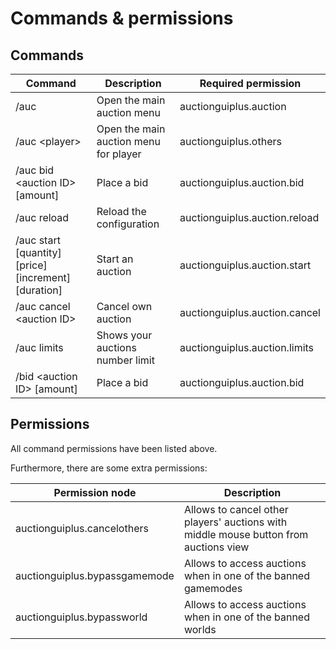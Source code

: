 # Commands & permissions

## Commands

| Command                                              | Description                           | Required permission           |
| ---------------------------------------------------- | ------------------------------------- | ----------------------------- |
| /auc                                                 | Open the main auction menu            | auctionguiplus.auction        |
| /auc \<player\>                                      | Open the main auction menu for player | auctionguiplus.others         |
| /auc bid \<auction ID\> [amount]                     | Place a bid                           | auctionguiplus.auction.bid    |
| /auc reload                                          | Reload the configuration              | auctionguiplus.auction.reload |
| /auc start [quantity] [price] [increment] [duration] | Start an auction                      | auctionguiplus.auction.start  |
| /auc cancel \<auction ID\>                           | Cancel own auction                    | auctionguiplus.auction.cancel |
| /auc limits                                          | Shows your auctions number limit      | auctionguiplus.auction.limits |
| /bid \<auction ID\> [amount]                         | Place a bid                           | auctionguiplus.auction.bid    |

## Permissions

All command permissions have been listed above.

Furthermore, there are some extra permissions:

| Permission node                | Description                                                                          |
|--------------------------------|--------------------------------------------------------------------------------------|
| auctionguiplus.cancelothers    | Allows to cancel other players' auctions with middle mouse button from auctions view |
| auctionguiplus.bypassgamemode  | Allows to access auctions when in one of the banned gamemodes                        |
| auctionguiplus.bypassworld     | Allows to access auctions when in one of the banned worlds                           |
